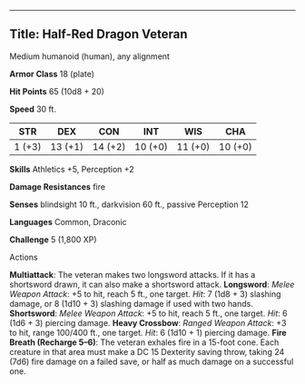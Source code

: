 -------------------------
Title: Half-Red Dragon Veteran
-------------------------


Medium humanoid (human), any alignment

**Armor Class** 18 (plate)

**Hit Points** 65 (10d8 + 20)

**Speed** 30 ft.

  STR|         DEX|         CON|         INT|         WIS|         CHA
  -----------| -----------| -----------| -----------| -----------| -----------|
   1 (+3)   | 13 (+1)   | 14 (+2)   | 10 (+0)   | 11 (+0)   | 10 (+0)

**Skills** Athletics +5, Perception +2

**Damage Resistances** fire

**Senses** blindsight 10 ft., darkvision 60 ft., passive Perception 12

**Languages** Common, Draconic

**Challenge** 5 (1,800 XP)


Actions

**Multiattack**: The veteran makes two longsword attacks. If it has
    a shortsword drawn, it can also make a shortsword attack.
**Longsword**: *Melee Weapon Attack*: +5 to hit, reach 5 ft.,
    one target. *Hit*: 7 (1d8 + 3) slashing damage, or 8 (1d10 + 3)
    slashing damage if used with two hands.
**Shortsword**: *Melee Weapon Attack*: +5 to hit, reach 5 ft.,
    one target. *Hit*: 6 (1d6 + 3) piercing damage.
**Heavy Crossbow**: *Ranged Weapon Attack*: +3 to hit, range 100/400
    ft., one target. *Hit*: 6 (1d10 + 1) piercing damage.
**Fire Breath (Recharge 5–6)**: The veteran exhales fire in a
    15-foot cone. Each creature in that area must make a DC 15 Dexterity
    saving throw, taking 24 (7d6) fire damage on a failed save, or half
    as much damage on a successful one.

